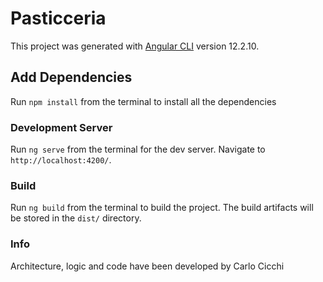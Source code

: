 # Pasticceria

This project was generated with [Angular CLI](https://github.com/angular/angular-cli) version 12.2.10.

## Add Dependencies
Run `npm install` from the terminal to install all the dependencies

### Development Server
Run `ng serve` from the terminal for the dev server.
Navigate to `http://localhost:4200/`.

### Build
Run `ng build` from the terminal to build the project.
The build artifacts will be stored in the `dist/` directory.

### Info
Architecture, logic and code have been developed by Carlo Cicchi
